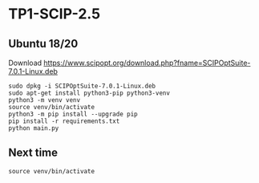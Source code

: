 # TP1-SCIP-2.5
## Ubuntu 18/20
Download https://www.scipopt.org/download.php?fname=SCIPOptSuite-7.0.1-Linux.deb

    sudo dpkg -i SCIPOptSuite-7.0.1-Linux.deb
    sudo apt-get install python3-pip python3-venv
    python3 -m venv venv
    source venv/bin/activate
    python3 -m pip install --upgrade pip
    pip install -r requirements.txt
    python main.py

## Next time

    source venv/bin/activate

